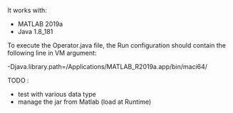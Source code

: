 
It works with:
- MATLAB 2019a
- Java 1.8_181

To execute the Operator.java file, the Run configuration should contain the following line 
in VM argument:
 
-Djava.library.path=/Applications/MATLAB_R2019a.app/bin/maci64/


TODO :
- test with various data type
- manage the jar from Matlab (load at Runtime)
